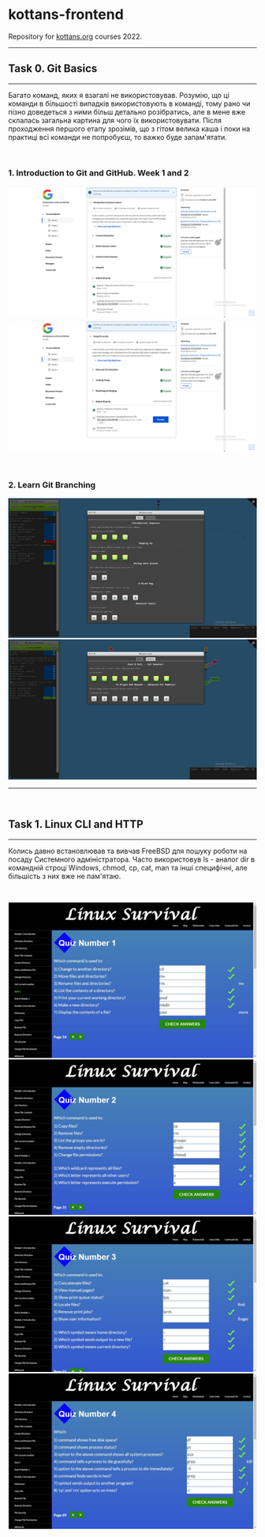 # kottans-frontend
Repository for [kottans.org](https://github.com/kottans/frontend) courses 2022.

***

## Task 0. Git Basics

***

Багато команд, яких я взагалі не використовував. Розумію, що ці команди в більшості випадків використовують в команді, тому рано чи пізно доведеться з ними більш детально розібратись, але в мене вже склалась загальна картина для чого їх використовувати.
Після проходження першого етапу зрозімів, що з гітом велика каша і поки на практиці всі команди не попробуєш, то важко буде запам'ятати.

<br>

### 1. Introduction to Git and GitHub. Week 1 and 2

![Git-Intro-Coursera-Week-1](./git_basics/images/Git-Intro-Coursera-Week-1.jpg)
![Git-Intro-Coursera-Week-2](./git_basics/images/Git-Intro-Coursera-Week-2.jpg)

<br>

### 2. Learn Git Branching

![LearningGitBranching - Introduction Sequence, Ramping Up.jpg](./git_basics/images/LearningGitBranching%20-%20Introduction%20Sequence%2C%20Ramping%20Up.jpg)
![LearningGitBranching - Push & Pull -- Git Remotes.jpg](./git_basics/images/LearningGitBranching%20-%20Push%20%26%20Pull%20--%20Git%20Remotes.jpg)

***

<br>

## Task 1. Linux CLI and HTTP

***

Колись давно встановлював та вивчав FreeBSD для пошуку роботи на посаду Системного адміністратора. Часто використовув ls - аналог dir в командній строці Windows, chmod, cp, cat, man та інші специфічні, але більшість з них вже не пам'ятаю.

<br>

![linux_quiz-1](./task_linux_cli/linux_quiz-1.jpg)
![linux_quiz-2](./task_linux_cli/linux_quiz-2.jpg)
![linux_quiz-3](./task_linux_cli/linux_quiz-3.jpg)
![linux_quiz-4](./task_linux_cli/linux_quiz-4.jpg)
